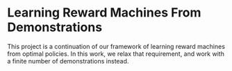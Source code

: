 # Learning Reward Machines From Demonstrations

This project is a continuation of our framework of learning reward machines from optimal policies. In this work, we relax that requirement, and work with a finite number of demonstrations instead.
